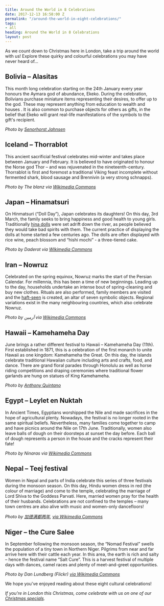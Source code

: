 ```yaml
---
title: Around the World in 8 Celebrations
date: 2017-12-13 16:58:00 Z
permalink: "/around-the-world-in-eight-celebrations/"
tags:
- all
heading: Around the World in 8 Celebrations
layout: post
---
```


As we count down to Christmas here in London, take a trip around the world with us! Explore these quirky and colourful celebrations you may have never heard of...

## Bolivia – Alasitas

This month long celebration starting on the 24th January every year honours the Aymara god of abundance, Ekeko. During the celebration, Bolivians purchase miniature items representing their desires, to offer up to the god. These may represent anything from education to wealth and houses . It is also common to purchase objects for others as gifts, in the belief that Ekeko will grant real-life manifestations of the symbols to the gift's recipient.

*Photo by [Senorhorst Jahnsen](https://www.flickr.com/photos/rabanito/16408875282)*

## Iceland – Thorrablot

This ancient sacrificial festival celebrates mid-winter and takes place between January and February. It is believed to have originated to honour the Norse god Thor – and was rejuvenated in the nineteenth-century.  Thorrablot is first and foremost a traditional Viking feast incomplete without fermented shark, blood sausage and Brennivin (a very strong schnapps). 

*Photo by The blanz via [Wikimedia Commons](https://commons.wikimedia.org/wiki/File:Thorramatur.jpg)*

## Japan – Hinamatsuri

On Hinmatsuri (“Doll Day”), Japan celebrates its daughters! On this day, 3rd March, the family seeks to bring happiness and good health to young girls. Traditionally [hina dolls](http://www.kyohaku.go.jp/eng/dictio/senshoku/hina.html) were set adrift down the river, as people believed they would take bad spirits with them. The current practice of displaying the dolls at home started a few centuries ago. The dolls are often displayed with rice wine, peach blossom and “hishi mochi” - a three-tiered cake. 

*Photo by Daderot via [WIkimedia Commons](https://commons.wikimedia.org/wiki/File:Hina_matsuri_2014_-_DSC09681.JPG)*

## Iran – Nowruz

Celebrated on the spring equinox, Nowruz marks the start of the Persian Calendar. For millennia, this has been a time of new beginnings. Leading up to the day, households undertake an intense bout of spring-cleaning and buy new clothes. Rituals are also performed, family members are visited and the [haft-seen](http://www.lespersiennes.com/en/norooz-iranian-new-year-and-traditional-haft-seen/) is created, an altar of seven symbolic objects. Regional variations exist in the many neighbouring countries, which also celebrate Nowruz.

*Photo by آرمین via [Wikimedia Commons](https://commons.wikimedia.org/wiki/File:Haft_Seen_in_Nishapur_1393_02.jpg)*

## Hawaii – Kamehameha Day

June brings a rather different festival to Hawaii – Kamehameha Day (11th). First established in 1871, this is a celebration of the first monarch to unite Hawaii as one kingdom: Kamehameha the Great. On this day, the islands celebrate traditional Hawaiian culture including arts and crafts, food,  and dance. There are grand floral parades through Honolulu as well as horse riding competitions and draping ceremonies where traditional flower garlands are hung on statues of King Kamehameha.

*Photo by [Anthony Quintano](https://www.flickr.com/photos/quintanomedia/35194484296)*

## Egypt – Leylet en Nuktah

In Ancient Times, Egyptians worshipped the Nile and made sacrifices in the hope of agricultural plenty. Nowadays, the festival is no longer rooted in the same spiritual beliefs. Nevertheless, many families come together to camp and have picnics around the Nile on 17th June. Traditionally, women also leave balls of dough on their doorsteps at sunset the day before. Each ball of dough represents a person in the house and the cracks represent their fate!

*Photo by Ninaras via [Wikimedia Commons](https://commons.wikimedia.org/wiki/File:Nile_River_at_the_border_of_Egypt_and_Sudan.jpg)*

## Nepal – Teej festival

Women in Nepal and parts of India celebrate this series of three festivals during the monsoon season. On this day, Hindu women dress in red (the colour of marriage) and come to the temple, celebrating the marriage of Lord Shiva to the Goddess Parvati. Here, married women pray for the health of their husbands. Celebrations are not confined to the temples – many town centres are also alive with music and women-only dancefloors!

*Photo by [加德满都两年](https://www.flickr.com/people/54275702@N03), [via Wikimedia Commons](https://commons.wikimedia.org/wiki/File%3ACelebrating_Teej_festival_in_honour_of_goddess_Parvati_in_Nepal_2010.jpg)*

## Niger – the Cure Salee

In September following the monsoon season, the “Nomad Festival” swells the population of a tiny town in Northern Niger. Pilgrims from near and far arrive here with their cattle each year. In this area, the earth is rich and salty – hence the festival name “Salt Cure”. This is a harvest festival of multiple days with dances, camel races and plenty of meet-and-greet opportunities.

*Photo by Dan Lundberg (Flickr) [via Wikimedia Commons](https://commons.wikimedia.org/wiki/File%3A1997_276-18A_Yaake_demonstration.jpg")*

We hope you've enjoyed reading about these eight cultural celebrations!

*If you're in London this Christmas, come celebrate with us on one of our [Christmas specials](https://www.insider-london.co.uk/christmas-special-2017/).*